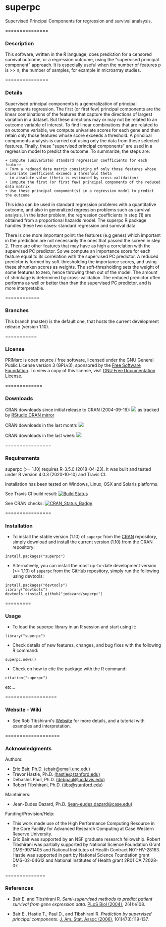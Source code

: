 # superpc
Supervised Principal Components for regression and survival analsysis. 


===============
### Description

This software, written in the R language, does prediction for a censored survival outcome, or a regression outcome, 
using the "supervised principal component" approach. It is especially useful when the number of features p is >> n, 
the number of samples, for example in microarray studies.


===============
### Details

Supervised principal components is a generalization of principal components regression. The first (or first few) principal 
components are the linear combinations of the features that capture the directions of largest variation in a dataset. 
But these directions may or may not be related to an outcome variable of interest. To find linear combinations that are related 
to an outcome variable, we compute univariate scores for each gene and then retain only those features whose score exceeds a threshold. 
A principal components analysis is carried out using only the data from these selected features. 
Finally, these "supervised principal components" are used in a regression model to predict the outcome. 
To summarize, the steps are:

    + Compute (univariate) standard regression coefficients for each feature
    + Form a reduced data matrix consisting of only those features whose univariate coefficient exceeds a threshold theta 
      in absolute value (theta is estimated by cross-validation)
    + Compute the first (or first few) principal components of the reduced data matrix
    + Use these principal component(s) in a regression model to predict the outcome

This idea can be used in standard regression problems with a quantitative outcome, and also in generalized regression problems 
such as survival analysis. In the latter problem, the regression coefficients in step (1) are obtained from a proportional hazards model. 
The superpc R package handles these two cases: standard regression and survival data.

There is one more important point: the features (e.g genes) which important in the prediction are not necessarily the ones 
that passed the screen in step 2. There are other features that may have as high a correlation with the supervised PC predictor. 
So we compute an importance score for each feature equal to its correlation with the supervised PC predictor. 
A reduced predictor is formed by soft-thresholding the importance scores, and using these shrunken scores as weights. 
The soft-thresholding sets the weight of some features to zero, hence throwing them out of the model. The amount of shrinkage 
is determined by cross-validation. The reduced predictor often performs as well or better than than the supervised PC predictor, 
and is more interpretable.


============
### Branches

This branch (master) is the  default one, that hosts the current development release (version 1.10).

===========
### License

PRIMsrc is open source / free software, licensed under the GNU General Public License version 3 (GPLv3), 
sponsored by the [Free Software Foundation](https://www.fsf.org/). To view a copy of this license, visit 
[GNU Free Documentation License](http://www.gnu.org/licenses/gpl-3.0.html).


=============
### Downloads

CRAN downloads since initial release to CRAN (2004-09-16):
[![](https://cranlogs.r-pkg.org/badges/grand-total/superpc)](https://CRAN.R-project.org/package=superpc)
as tracked by [RStudio CRAN mirror](http://cran-logs.rstudio.com/)

CRAN downloads in the last month:
[![](https://cranlogs.r-pkg.org/badges/last-month/superpc)](https://CRAN.R-project.org/package=superpc)

CRAN downloads in the last week:
[![](https://cranlogs.r-pkg.org/badges/last-week/superpc)](https://CRAN.R-project.org/package=superpc)


================
### Requirements

superpc (>= 1.10) requires R-3.5.0 (2018-04-23). It was built and tested under R version 4.0.3 (2020-10-10) and Travis CI. 

Installation has been tested on Windows, Linux, OSX and Solaris platforms. 

See Travis CI build result:
[![Build Status](https://travis-ci.org/jedazard/superpc.png?branch=master)](https://travis-ci.org/jedazard/superpc)

See CRAN checks:
[![CRAN_Status_Badge](https://www.r-pkg.org/badges/version/superpc)](https://cran.r-project.org/web/checks/check_results_superpc.html).


================
### Installation

* To install the stable version (1.10) of `superpc` from the [CRAN](https://CRAN.R-project.org/package=superpc) repository, 
simply download and install the current version (1.10) from the CRAN repository:

```{r}
install.packages("superpc")
```

* Alternatively, you can install the most up-to-date development version (>= 1.10) of `superpc` from the [GitHub](https://github.com/jedazard/superpc) repository, 
simply run the following using devtools:

```{r}
install.packages("devtools")
library("devtools")
devtools::install_github("jedazard/superpc")
```

=========
### Usage

* To load the superpc library in an R session and start using it:

```{r}
library("superpc")
```

* Check details of new features, changes, and bug fixes with the following R command:

```{r}
superpc.news()
```

* Check on how to cite the package with the R command:

```{r}
citation("superpc")
```

etc...


==================
### Website - Wiki

- See Rob Tibshirani's [Website](http://www-stat.stanford.edu/~tibs/superpc) for more details, and a tutorial with examples and interpretation.


===================
### Acknowledgments

Authors: 
   + Eric Bair, Ph.D. [(ebair@email.unc.edu)](ebair@email.unc.edu)
   + Trevor Hastie, Ph.D. [(hastie@stanford.edu)](hastie@stanford.edu)
   + Debashis Paul, Ph.D. [(debpaul@ucdavis.edu)](debpaul@ucdavis.edu)
   + Robert Tibshirani, Ph.D. [(tibs@stanford.edu)](tibs@stanford.edu)

Maintainers: 
   + Jean-Eudes Dazard, Ph.D. [(jean-eudes.dazard@case.edu)](jean-eudes.dazard@case.edu)

Funding/Provision/Help:   
   + This work made use of the High Performance Computing Resource in the Core Facility for 
     Advanced Research Computing at Case Western Reserve University. 
   + Eric Bair was supported by an NSF graduate research fellowship. 
     Robert Tibshirani was partially supported by National Science Foundation Grant DMS-9971405 
     and National Institutes of Health Contract N01-HV-28183. Hastie was supported in part by
     National Science Foundation grant DMS-02-04612 and National Institutes of Health grant 2R01 CA 72028-07.


==============
### References

   + Bair E. and Tibshirani R.
     *Semi-supervised methods to predict patient survival from gene expression data*. 
     [PLoS Biol (2004)](https://journals.plos.org/plosbiology/article/authors?id=10.1371/journal.pbio.0020108), 2(4):e108.

   + Bair E., Hastie T., Paul D., and Tibshirani R.
     *Prediction by supervised principal components*. 
     [J. Am. Stat. Assoc (2006)](https://www.tandfonline.com/doi/abs/10.1198/016214505000000628), 101(473):119-137.
